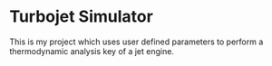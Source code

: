 # Turbojet Simulator
This is my project which uses user defined parameters to perform a thermodynamic analysis key of a jet engine.
